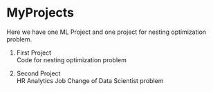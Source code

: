 # MyProjects
Here we have one ML Project and one project for nesting optimization problem.<br/>

1. First Project<br/>
Code for nesting optimization problem<br/>

2. Second Project<br/>
HR Analytics Job Change of Data Scientist problem<br/>
